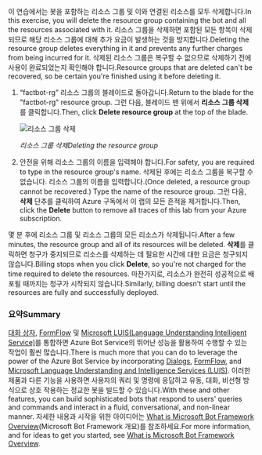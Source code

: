 <span data-ttu-id="cc490-101">이 연습에서는 봇을 포함하는 리소스 그룹 및 이와 연결된 리소스를 모두 삭제합니다.</span><span class="sxs-lookup"><span data-stu-id="cc490-101">In this exercise, you will delete the resource group containing the bot and all the resources associated with it.</span></span> <span data-ttu-id="cc490-102">리소스 그룹을 삭제하면 포함된 모든 항목이 삭제되므로 해당 리소스 그룹에 대해 추가 요금이 발생하는 것을 방지합니다.</span><span class="sxs-lookup"><span data-stu-id="cc490-102">Deleting the resource group deletes everything in it and prevents any further charges from being incurred for it.</span></span> <span data-ttu-id="cc490-103">삭제된 리소스 그룹은 복구할 수 없으므로 삭제하기 전에 사용이 완료되었는지 확인해야 합니다.</span><span class="sxs-lookup"><span data-stu-id="cc490-103">Resource groups that are deleted can't be recovered, so be certain you're finished using it before deleting it.</span></span>

1. <span data-ttu-id="cc490-104">“factbot-rg” 리소스 그룹의 블레이드로 돌아갑니다.</span><span class="sxs-lookup"><span data-stu-id="cc490-104">Return to the blade for the "factbot-rg" resource group.</span></span> <span data-ttu-id="cc490-105">그런 다음, 블레이드 맨 위에서 **리소스 그룹 삭제**를 클릭합니다.</span><span class="sxs-lookup"><span data-stu-id="cc490-105">Then, click **Delete resource group** at the top of the blade.</span></span>

    ![리소스 그룹 삭제](../images/delete-resource-group.png)

    <span data-ttu-id="cc490-107">_리소스 그룹 삭제_</span><span class="sxs-lookup"><span data-stu-id="cc490-107">_Deleting the resource group_</span></span>

1. <span data-ttu-id="cc490-108">안전을 위해 리소스 그룹의 이름을 입력해야 합니다.</span><span class="sxs-lookup"><span data-stu-id="cc490-108">For safety, you are required to type in the resource group's name.</span></span> <span data-ttu-id="cc490-109">삭제된 후에는 리소스 그룹을 복구할 수 없습니다. 리소스 그룹의 이름을 입력합니다.</span><span class="sxs-lookup"><span data-stu-id="cc490-109">(Once deleted, a resource group cannot be recovered.) Type the name of the resource group.</span></span> <span data-ttu-id="cc490-110">그런 다음, **삭제** 단추를 클릭하여 Azure 구독에서 이 랩의 모든 흔적을 제거합니다.</span><span class="sxs-lookup"><span data-stu-id="cc490-110">Then, click the **Delete** button to remove all traces of this lab from your Azure subscription.</span></span>

<span data-ttu-id="cc490-111">몇 분 후에 리소스 그룹 및 리소스 그룹의 모든 리소스가 삭제됩니다.</span><span class="sxs-lookup"><span data-stu-id="cc490-111">After a few minutes, the resource group and all of its resources will be deleted.</span></span> <span data-ttu-id="cc490-112">**삭제**를 클릭하면 청구가 중지되므로 리소스를 삭제하는 데 필요한 시간에 대한 요금은 청구되지 않습니다.</span><span class="sxs-lookup"><span data-stu-id="cc490-112">Billing stops when you click **Delete**, so you're not charged for the time required to delete the resources.</span></span> <span data-ttu-id="cc490-113">마찬가지로, 리소스가 완전히 성공적으로 배포될 때까지는 청구가 시작되지 않습니다.</span><span class="sxs-lookup"><span data-stu-id="cc490-113">Similarly, billing doesn't start until the resources are fully and successfully deployed.</span></span>

### <a name="summary"></a><span data-ttu-id="cc490-114">요약</span><span class="sxs-lookup"><span data-stu-id="cc490-114">Summary</span></span>

<span data-ttu-id="cc490-115">[대화 상자](http://aihelpwebsite.com/Blog/EntryId/9/Introduction-To-Using-Dialogs-With-The-Microsoft-Bot-Framework), [FormFlow](https://blogs.msdn.microsoft.com/uk_faculty_connection/2016/07/14/building-a-microsoft-bot-using-microsoft-bot-framework-using-formflow/) 및 [Microsoft LUIS(Language Understanding Intelligent Service)](https://docs.botframework.com/node/builder/guides/understanding-natural-language/)를 통합하면 Azure Bot Service의 뛰어난 성능을 활용하여 수행할 수 있는 작업이 훨씬 많습니다.</span><span class="sxs-lookup"><span data-stu-id="cc490-115">There is much more that you can do to leverage the power of the Azure Bot Service by incorporating [Dialogs](http://aihelpwebsite.com/Blog/EntryId/9/Introduction-To-Using-Dialogs-With-The-Microsoft-Bot-Framework), [FormFlow](https://blogs.msdn.microsoft.com/uk_faculty_connection/2016/07/14/building-a-microsoft-bot-using-microsoft-bot-framework-using-formflow/), and [Microsoft Language Understanding and Intelligence Services (LUIS)](https://docs.botframework.com/node/builder/guides/understanding-natural-language/).</span></span> <span data-ttu-id="cc490-116">이러한 제품과 다른 기능을 사용하면 사용자의 쿼리 및 명령에 응답하고 유동, 대화, 비선형 방식으로 상호 작용하는 정교한 봇을 빌드할 수 있습니다.</span><span class="sxs-lookup"><span data-stu-id="cc490-116">With these and other features, you can build sophisticated bots that respond to users' queries and commands and interact in a fluid, conversational, and non-linear manner.</span></span> <span data-ttu-id="cc490-117">자세한 내용과 시작을 위한 아이디어는 [What is Microsoft Bot Framework Overview](https://blogs.msdn.microsoft.com/uk_faculty_connection/2016/04/05/what-is-microsoft-bot-framework-overview/)(Microsoft Bot Framework 개요)를 참조하세요.</span><span class="sxs-lookup"><span data-stu-id="cc490-117">For more information, and for ideas to get you started, see [What is Microsoft Bot Framework Overview](https://blogs.msdn.microsoft.com/uk_faculty_connection/2016/04/05/what-is-microsoft-bot-framework-overview/).</span></span>